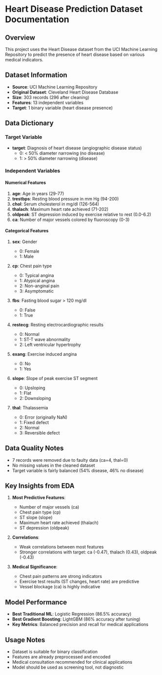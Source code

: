 # Heart Disease Prediction Dataset Documentation

## Overview
This project uses the Heart Disease dataset from the UCI Machine Learning Repository to predict the presence of heart disease based on various medical indicators.

## Dataset Information
- **Source**: UCI Machine Learning Repository
- **Original Dataset**: Cleveland Heart Disease Database
- **Size**: 303 records (296 after cleaning)
- **Features**: 13 independent variables
- **Target**: 1 binary variable (heart disease presence)

## Data Dictionary

### Target Variable
- **target**: Diagnosis of heart disease (angiographic disease status)
  - 0: < 50% diameter narrowing (no disease)
  - 1: > 50% diameter narrowing (disease)

### Independent Variables

#### Numerical Features
1. **age**: Age in years (29-77)
2. **trestbps**: Resting blood pressure in mm Hg (94-200)
3. **chol**: Serum cholesterol in mg/dl (126-564)
4. **thalach**: Maximum heart rate achieved (71-202)
5. **oldpeak**: ST depression induced by exercise relative to rest (0.0-6.2)
6. **ca**: Number of major vessels colored by fluoroscopy (0-3)

#### Categorical Features
1. **sex**: Gender
   - 0: Female
   - 1: Male

2. **cp**: Chest pain type
   - 0: Typical angina
   - 1: Atypical angina
   - 2: Non-anginal pain
   - 3: Asymptomatic

3. **fbs**: Fasting blood sugar > 120 mg/dl
   - 0: False
   - 1: True

4. **restecg**: Resting electrocardiographic results
   - 0: Normal
   - 1: ST-T wave abnormality
   - 2: Left ventricular hypertrophy

5. **exang**: Exercise induced angina
   - 0: No
   - 1: Yes

6. **slope**: Slope of peak exercise ST segment
   - 0: Upsloping
   - 1: Flat
   - 2: Downsloping

7. **thal**: Thalassemia
   - 0: Error (originally NaN)
   - 1: Fixed defect
   - 2: Normal
   - 3: Reversible defect

## Data Quality Notes
- 7 records were removed due to faulty data (ca=4, thal=0)
- No missing values in the cleaned dataset
- Target variable is fairly balanced (54% disease, 46% no disease)

## Key Insights from EDA
1. **Most Predictive Features**:
   - Number of major vessels (ca)
   - Chest pain type (cp)
   - ST slope (slope)
   - Maximum heart rate achieved (thalach)
   - ST depression (oldpeak)

2. **Correlations**:
   - Weak correlations between most features
   - Stronger correlations with target: ca (-0.47), thalach (0.43), oldpeak (-0.43)

3. **Medical Significance**:
   - Chest pain patterns are strong indicators
   - Exercise test results (ST changes, heart rate) are predictive
   - Vessel blockage (ca) is highly indicative

## Model Performance
- **Best Traditional ML**: Logistic Regression (86.5% accuracy)
- **Best Gradient Boosting**: LightGBM (86% accuracy after tuning)
- **Key Metrics**: Balanced precision and recall for medical applications

## Usage Notes
- Dataset is suitable for binary classification
- Features are already preprocessed and encoded
- Medical consultation recommended for clinical applications
- Model should be used as screening tool, not diagnostic
